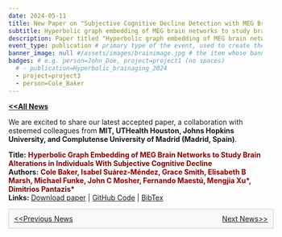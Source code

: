 ```yaml
---
date: 2024-05-11
title: New Paper on "Subjective Cognitive Decline Detection with MEG Brain Networks"
subtitle: Hyperbolic graph embedding of MEG brain networks to study brain alterations in individuals with subjective cognitive decline
description: Paper titled "Hyperbolic graph embedding of MEG brain networks to study brain alterations in individuals with subjective cognitive decline" has been accepted by [IEEE Journal of Biomedical and Health Informatics](https://www.embs.org/jbhi/).
event_type: publication # primary type of the event, used to create the small, colored post callout
banner_image: null #/assets/images/brainimage.jpg # the item whose banner image will be adopted by this event
badges: # e.g. person=John_Doe, project=project1 (no spaces)
  # - publication=Hyperbolic_brainaging_2024
  - project=project3
  - person=Cole_Baker
---
```


<a href="../#latest-news"><b>&lt;&lt;All News</b></a>

We are excited to share our latest accepted paper, a collaboration with esteemed colleagues from <b>MIT, UTHealth Houston, Johns Hopkins University, and Complutense University of Madrid (Madrid, Spain)</b>.

**Title:** **<span style="color: darkred">Hyperbolic Graph Embedding of MEG Brain Networks to Study Brain Alterations in Individuals With Subjective Cognitive Decline</span>**  
**Authors:** **<span style="color: darkred">Cole Baker, Isabel Suárez-Méndez, Grace Smith, Elisabeth B Marsh, Michael Funke, John C Mosher, Fernando Maestú, Mengjia Xu\*, Dimitrios Pantazis\*</span>**  
**Links:** [Download paper](https://pmc.ncbi.nlm.nih.gov/articles/PMC10634754/) | [GitHub Code](https://github.com/ColeSBaker/hyperBrain) | <a href="#" id="bibtex" onclick="navigator.clipboard.writeText('@article{baker2024hyperbolic,\n title={Hyperbolic graph embedding of MEG brain networks to study brain alterations in individuals with subjective cognitive decline},\n author={Baker, Cole and Su{\\\'a}rez-M{\\\'e}ndez, Isabel and Smith, Grace and Marsh, Elisabeth B and Funke, Michael and Mosher, John C and Maest{\\\'u}, Fernando and Xu, Mengjia and Pantazis, Dimitrios},\n journal={IEEE Journal of Biomedical and Health Informatics},\n year={2024},\\n publisher={IEEE}}'); alert('BibTex copied to clipboard!');">BibTex</a>

<div style="width: 100%; padding: 10px; border: 1px solid #ccc; background-color: #f8f8f8;">
  <div style="display: flex; justify-content: space-between;">
    <a href="../post3/">&lt;&lt;Previous News</a>
    <a href="../post5/">Next News&gt;&gt;</a>
  </div>
</div>